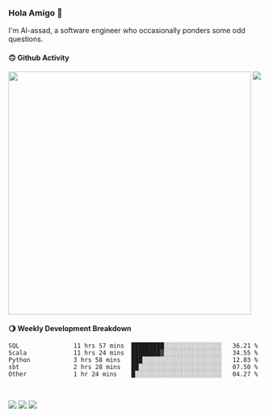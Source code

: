 ### Hola Amigo 🤣   

I'm Al-assad, a software engineer who occasionally ponders some odd questions.  
 
#### 🙃 Github Activity 
<div>
  <img src="https://github-readme-stats.vercel.app/api?username=al-assad&show_icons=true" align="top" style="display: inline-block;" width="480"/>
  <img src="https://github-readme-stats.vercel.app/api/top-langs/?username=al-assad&hide=css,html&langs_count=8&layout=compact" align="top" style="display: inline-block;"/>
</div>

#### 🌖 Weekly Development Breakdown
<!--START_SECTION:waka-->

```text
SQL               11 hrs 57 mins  █████████░░░░░░░░░░░░░░░░   36.21 %
Scala             11 hrs 24 mins  ████████▓░░░░░░░░░░░░░░░░   34.55 %
Python            3 hrs 58 mins   ███░░░░░░░░░░░░░░░░░░░░░░   12.03 %
sbt               2 hrs 28 mins   ██░░░░░░░░░░░░░░░░░░░░░░░   07.50 %
Other             1 hr 24 mins    █░░░░░░░░░░░░░░░░░░░░░░░░   04.27 %
```

<!--END_SECTION:waka-->

<br>

<a href="https://twitter.com/Alassad_dev"><img src="https://img.shields.io/badge/Twitter-@Alassad__dev-blue?style=flat&logo=twitter" /></a>
<a href="https://t.me/alassad_dev"><img src="https://img.shields.io/badge/Telegram-@alassad__dev-orange?style=flat&logo=telegram" /></a>
<a href="https://al-assad.github.io"><img src="https://img.shields.io/badge/Blogs-Linying_Assad's_Blog-yellow?style=flat&logo=github" /></a>

